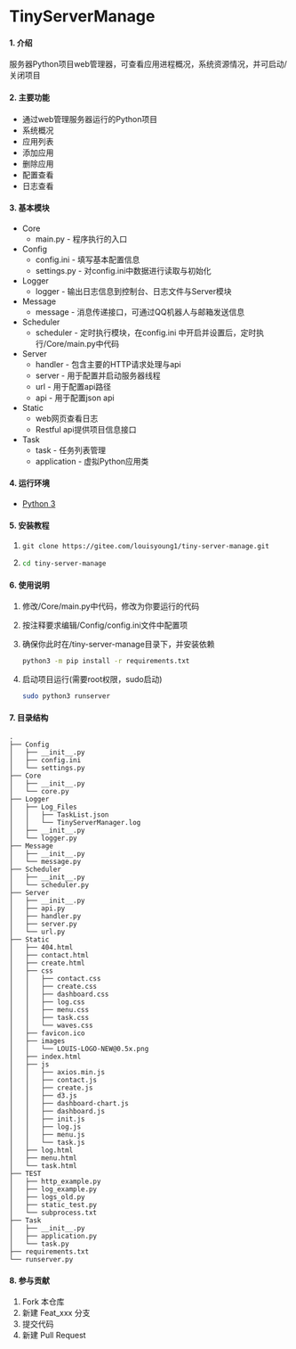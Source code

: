 # TinyServerManage

#### 1. 介绍
​		服务器Python项目web管理器，可查看应用进程概况，系统资源情况，并可启动/关闭项目

#### 2. 主要功能
- 通过web管理服务器运行的Python项目
- 系统概况
- 应用列表
- 添加应用
- 删除应用
- 配置查看
- 日志查看

#### 3. 基本模块

- Core
  - main.py - 程序执行的入口
- Config
  - config.ini - 填写基本配置信息
  - settings.py - 对config.ini中数据进行读取与初始化
- Logger
  - logger - 输出日志信息到控制台、日志文件与Server模块
- Message
  - message - 消息传递接口，可通过QQ机器人与邮箱发送信息
- Scheduler
  - scheduler - 定时执行模块，在config.ini 中开启并设置后，定时执行/Core/main.py中代码
- Server
  - handler - 包含主要的HTTP请求处理与api
  - server - 用于配置并启动服务器线程
  - url - 用于配置api路径
  - api - 用于配置json api
- Static
  - web网页查看日志
  - Restful api提供项目信息接口
- Task
  - task - 任务列表管理
  - application - 虚拟Python应用类

#### 4. 运行环境

- [Python 3](https://www.python.org/)

#### 5. 安装教程

1. ```shell
   git clone https://gitee.com/louisyoung1/tiny-server-manage.git
   ```

2. ```sh
   cd tiny-server-manage
   ```

#### 6. 使用说明

1. 修改/Core/main.py中代码，修改为你要运行的代码

2. 按注释要求编辑/Config/config.ini文件中配置项
   
3. 确保你此时在/tiny-server-manage目录下，并安装依赖
   ```sh
   python3 -m pip install -r requirements.txt
   ```
   
4. 启动项目运行(需要root权限，sudo启动)

   ```sh
   sudo python3 runserver
   ```

#### 7. 目录结构

```shell
.
├── Config
│   ├── __init__.py
│   ├── config.ini
│   └── settings.py
├── Core
│   ├── __init__.py
│   └── core.py
├── Logger
│   ├── Log_Files
│   │   ├── TaskList.json
│   │   └── TinyServerManager.log
│   ├── __init__.py
│   └── logger.py
├── Message
│   ├── __init__.py
│   └── message.py
├── Scheduler
│   ├── __init__.py
│   └── scheduler.py
├── Server
│   ├── __init__.py
│   ├── api.py
│   ├── handler.py
│   ├── server.py
│   └── url.py
├── Static
│   ├── 404.html
│   ├── contact.html
│   ├── create.html
│   ├── css
│   │   ├── contact.css
│   │   ├── create.css
│   │   ├── dashboard.css
│   │   ├── log.css
│   │   ├── menu.css
│   │   ├── task.css
│   │   └── waves.css
│   ├── favicon.ico
│   ├── images
│   │   └── LOUIS-LOGO-NEW@0.5x.png
│   ├── index.html
│   ├── js
│   │   ├── axios.min.js
│   │   ├── contact.js
│   │   ├── create.js
│   │   ├── d3.js
│   │   ├── dashboard-chart.js
│   │   ├── dashboard.js
│   │   ├── init.js
│   │   ├── log.js
│   │   ├── menu.js
│   │   └── task.js
│   ├── log.html
│   ├── menu.html
│   └── task.html
├── TEST
│   ├── http_example.py
│   ├── log_example.py
│   ├── logs_old.py
│   ├── static_test.py
│   └── subprocess.txt
├── Task
│   ├── __init__.py
│   ├── application.py
│   └── task.py
├── requirements.txt
└── runserver.py
```



#### 8. 参与贡献

1.  Fork 本仓库
2.  新建 Feat_xxx 分支
3.  提交代码
4.  新建 Pull Request
